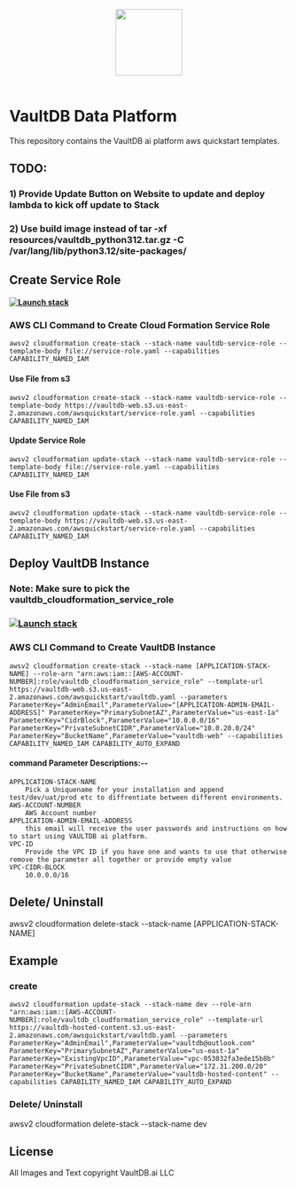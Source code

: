 <div align="center">
  <img src="https://www.vaultdb.ai/img/v-logo.png" height="120">
</div>
<br>

# VaultDB Data Platform

This repository contains the VaultDB ai platform aws quickstart templates.

## TODO:

### 1) Provide Update Button on Website to update and deploy lambda to kick off update to Stack
### 2) Use build image instead of tar -xf resources/vaultdb_python312.tar.gz -C /var/lang/lib/python3.12/site-packages/

## Create Service Role

#### [![Launch stack](https://s3.amazonaws.com/cloudformation-examples/cloudformation-launch-stack.png)](https://console.aws.amazon.com/cloudformation/home?#/stacks/new?stackName=vaultdb-service-role&templateURL=https://vaultdb-web.s3.us-east-2.amazonaws.com/awsquickstart/service-role.yaml)

### AWS CLI Command to Create Cloud Formation Service Role

```
awsv2 cloudformation create-stack --stack-name vaultdb-service-role --template-body file://service-role.yaml --capabilities CAPABILITY_NAMED_IAM
```
#### Use File from s3

```
awsv2 cloudformation create-stack --stack-name vaultdb-service-role --template-body https://vaultdb-web.s3.us-east-2.amazonaws.com/awsquickstart/service-role.yaml --capabilities CAPABILITY_NAMED_IAM
```
#### Update Service Role

```
awsv2 cloudformation update-stack --stack-name vaultdb-service-role --template-body file://service-role.yaml --capabilities CAPABILITY_NAMED_IAM
```
#### Use File from s3

```
awsv2 cloudformation update-stack --stack-name vaultdb-service-role --template-body https://vaultdb-web.s3.us-east-2.amazonaws.com/awsquickstart/service-role.yaml --capabilities CAPABILITY_NAMED_IAM
```
## Deploy VaultDB Instance

### Note: Make sure to pick the vaultdb_cloudformation_service_role

### [![Launch stack](https://s3.amazonaws.com/cloudformation-examples/cloudformation-launch-stack.png)](https://console.aws.amazon.com/cloudformation/home?#/stacks/new?stackName=dev-test-prod&templateURL=https://vaultdb-web.s3.us-east-2.amazonaws.com/awsquickstart/vaultdb.yaml)

### AWS CLI Command to Create VaultDB Instance
```
awsv2 cloudformation create-stack --stack-name [APPLICATION-STACK-NAME] --role-arn "arn:aws:iam::[AWS-ACCOUNT-NUMBER]:role/vaultdb_cloudformation_service_role" --template-url https://vaultdb-web.s3.us-east-2.amazonaws.com/awsquickstart/vaultdb.yaml --parameters ParameterKey="AdminEmail",ParameterValue="[APPLICATION-ADMIN-EMAIL-ADDRESS]" ParameterKey="PrimarySubnetAZ",ParameterValue="us-east-1a" ParameterKey="CidrBlock",ParameterValue="10.0.0.0/16" ParameterKey="PrivateSubnetCIDR",ParameterValue="10.0.20.0/24" ParameterKey="BucketName",ParameterValue="vaultdb-web" --capabilities CAPABILITY_NAMED_IAM CAPABILITY_AUTO_EXPAND
```
    
#### command Parameter Descriptions:--
    APPLICATION-STACK-NAME
        Pick a Uniquename for your installation and append test/dev/uat/prod etc to diffrentiate between different environments.
    AWS-ACCOUNT-NUMBER
        AWS Account number
    APPLICATION-ADMIN-EMAIL-ADDRESS
        this email will receive the user passwords and instructions on how to start using VAULTDB ai platform.
    VPC-ID
        Provide the VPC ID if you have one and wants to use that otherwise remove the parameter all together or provide empty value
    VPC-CIDR-BLOCK
        10.0.0.0/16

## Delete/ Uninstall

awsv2 cloudformation delete-stack --stack-name [APPLICATION-STACK-NAME]

## Example

### create

```
awsv2 cloudformation update-stack --stack-name dev --role-arn "arn:aws:iam::[AWS-ACCOUNT-NUMBER]:role/vaultdb_cloudformation_service_role" --template-url https://vaultdb-hosted-content.s3.us-east-2.amazonaws.com/awsquickstart/vaultdb.yaml --parameters ParameterKey="AdminEmail",ParameterValue="vaultdb@outlook.com" ParameterKey="PrimarySubnetAZ",ParameterValue="us-east-1a" ParameterKey="ExistingVpcID",ParameterValue="vpc-053032fa3ede15b8b" ParameterKey="PrivateSubnetCIDR",ParameterValue="172.31.200.0/20" ParameterKey="BucketName",ParameterValue="vaultdb-hosted-content" --capabilities CAPABILITY_NAMED_IAM CAPABILITY_AUTO_EXPAND
```

### Delete/ Uninstall

awsv2 cloudformation delete-stack --stack-name dev

## License

All Images and Text copyright VaultDB.ai LLC
